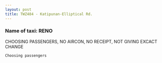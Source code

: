 ```yaml
---
layout: post
title: TWZ484 - Katipunan-Elliptical Rd.
---
```


### Name of taxi: RENO

CHOOSING PASSENGERS, NO AIRCON, NO RECEIPT, NOT GIVING EXCACT CHANGE

```Choosing passengers```
